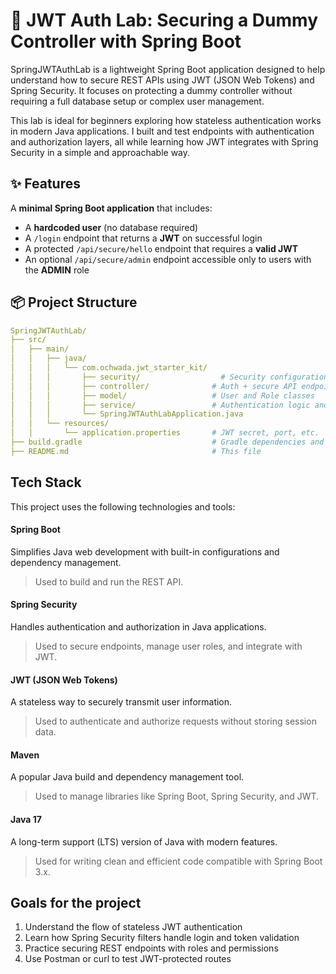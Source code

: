  #  🔐 JWT Auth Lab: Securing a Dummy Controller with Spring Boot

SpringJWTAuthLab is a lightweight Spring Boot application designed to help understand how to secure REST APIs using 
JWT (JSON Web Tokens) and Spring Security. It focuses on protecting a dummy controller without requiring a full database 
setup or complex user management.

This lab is ideal for beginners exploring how stateless authentication works in modern Java applications. 
I built and test endpoints with authentication and authorization layers, all while learning how JWT integrates with 
Spring Security in a simple and approachable way.



## ✨ Features

A **minimal Spring Boot application** that includes:

-  A **hardcoded user** (no database required)
-  A `/login` endpoint that returns a **JWT** on successful login
-  A protected `/api/secure/hello` endpoint that requires a **valid JWT**
-  An optional `/api/secure/admin` endpoint accessible only to users with the **ADMIN** role

## 📦 Project Structure

```yaml
SpringJWTAuthLab/
├── src/
│   ├── main/
│   │   ├── java/
│   │   │   └── com.ochwada.jwt_starter_kit/
│   │   │       ├── security/                  # Security configuration (JWT filter, CORS, etc.)
│   │   │       ├── controller/              # Auth + secure API endpoints
│   │   │       ├── model/                   # User and Role classes
│   │   │       ├── service/                 # Authentication logic and JWT utilities
│   │   │       └── SpringJWTAuthLabApplication.java
│   │   └── resources/
│   │       └── application.properties       # JWT secret, port, etc.
├── build.gradle                             # Gradle dependencies and plugins
├── README.md                                # This file

```

## Tech Stack

This project uses the following technologies and tools:

#### Spring Boot
Simplifies Java web development with built-in configurations and dependency management.
> Used to build and run the REST API.

#### Spring Security
Handles authentication and authorization in Java applications.
> Used to secure endpoints, manage user roles, and integrate with JWT.

#### JWT (JSON Web Tokens)
A stateless way to securely transmit user information.
> Used to authenticate and authorize requests without storing session data.

#### Maven
A popular Java build and dependency management tool.
> Used to manage libraries like Spring Boot, Spring Security, and JWT.

#### Java 17
A long-term support (LTS) version of Java with modern features.
> Used for writing clean and efficient code compatible with Spring Boot 3.x.


##  Goals for the project

1. Understand the flow of stateless JWT authentication 
2. Learn how Spring Security filters handle login and token validation 
3. Practice securing REST endpoints with roles and permissions 
4. Use Postman or curl to test JWT-protected routes